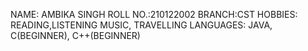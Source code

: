 NAME: AMBIKA SINGH
ROLL NO.:210122002
BRANCH:CST
HOBBIES: READING,LISTENING MUSIC, TRAVELLING
LANGUAGES: JAVA, C(BEGINNER), C++(BEGINNER)
